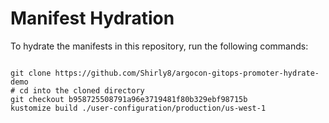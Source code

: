 
# Manifest Hydration

To hydrate the manifests in this repository, run the following commands:

```shell

git clone https://github.com/Shirly8/argocon-gitops-promoter-hydrate-demo
# cd into the cloned directory
git checkout b958725508791a96e3719481f80b329ebf98715b
kustomize build ./user-configuration/production/us-west-1
```